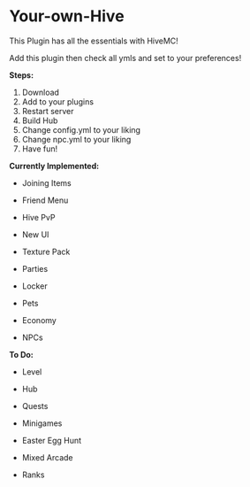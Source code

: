 # Your-own-Hive

This Plugin has all the essentials with HiveMC!

Add this plugin then check all ymls and set to your preferences!

**Steps:**

1. Download
2. Add to your plugins
3. Restart server
4. Build Hub
5. Change config.yml to your liking
6. Change npc.yml to your liking
7. Have fun!

**Currently Implemented:**

- Joining Items

- Friend Menu

- Hive PvP

- New UI

- Texture Pack

- Parties

- Locker

- Pets

- Economy

- NPCs

**To Do:**

- Level

- Hub

- Quests

- Minigames

- Easter Egg Hunt

- Mixed Arcade

- Ranks
